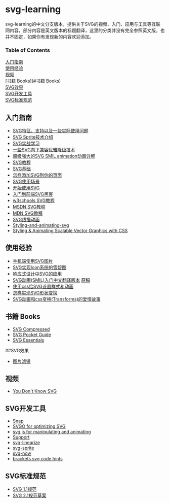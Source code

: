 svg-learning
============

svg-learning的中文分支版本，提供关于SVG的视频、入门、应用与工具等互联网内容，部分内容是英文版本的标题翻译，这里的分类并没有完全参照英文版，也并不固定，如果你有发现新的内容欢迎添加。


### Table of Contents

[入门指南](#入门指南)  
[使用经验](#使用经验)  
[视频](#视频)  
[书籍 Books](#书籍 Books)  
[SVG效果](#SVG效果)  
[SVG开发工具](#SVG开发工具)  
[SVG标准规范](#SVG标准规范)  



## 入门指南
- [SVG特征、支持以及一些实际使用问题](http://www.zhangxinxu.com/wordpress/2012/08/svg-feature-support-bugs/)  
- [SVG Sprite技术介绍](http://www.zhangxinxu.com/wordpress/2014/07/introduce-svg-sprite-technology/)  
- [SVG实战学习](http://www.zhangxinxu.com/wordpress/2014/01/snap-svg-study-demo-docs/)  
- [一些SVG向下兼容优雅降级技术](http://www.zhangxinxu.com/wordpress/2013/09/svg-fallbacks/)  
- [超级强大的SVG SMIL animation动画详解](http://www.zhangxinxu.com/wordpress/2014/08/so-powerful-svg-smil-animation/)
- [SVG教程](http://tutorials.jenkov.com/svg/index.html)
- [SVG基础](http://www.svgbasics.com/)
- [怎样添加SVG到你的页面](http://www.sitepoint.com/add-svg-to-web-page/)
- [SVG使用场景](http://dbushell.com/2012/04/03/svg-use-it-already/)
- [开始使用SVG](http://css-tricks.com/using-svg/)
- [入门到前端SVG黑客](http://dbushell.com/2013/02/04/a-primer-to-front-end-svg-hacking/)
- [w3schools SVG教程](http://www.w3cschool.cn/index-42.html)
- [MSDN SVG教程](http://msdn.microsoft.com/library/ie/gg589525(v=vs.85).aspx/)
- [MDN SVG教程](https://developer.mozilla.org/en-US/docs/Web/SVG)
- [SVG线描动画](http://jakearchibald.com/2013/animated-line-drawing-svg/)  
- [Styling-and-animating-svg](http://slides.com/sarasoueidan/)
- [Styling & Animating Scalable Vector Graphics with CSS](http://razvancaliman.com/fowd-nyc-2014/)


## 使用经验
- [手机端使用SVG图片](http://kristerkari.github.io/adventures-in-webkit-land/blog/2013/03/08/dealing-with-svg-images-in-mobile-browsers/)
- [SVG实现Icon系统的雪碧图](http://css-tricks.com/svg-sprites-use-better-icon-fonts/)
- [响应式设计中SVG的应用](http://www.smashingmagazine.com/2012/01/16/resolution-independence-with-svg/)
- [SVG动画(SMIL)入门中文翻译版本](https://github.com/fengshuo/svg-animation/blob/master/README.md) [原稿](http://css-tricks.com/guide-svg-animations-smil/)
- [使用css给SVG设置样式和动画](http://www.smashingmagazine.com/2014/11/03/styling-and-animating-svgs-with-css/)
- [怎样实现SVG形状变换](http://css-tricks.com/svg-shape-morphing-works/)
- [SVG动画和css变换(Transforms)的爱情故事](http://css-tricks.com/svg-animation-on-css-transforms/)


## 书籍 Books
- [SVG Compressed](http://jenkov.com/books/svg/index.html)
- [SVG Pocket Guide](http://svgpocketguide.com/book/)
- [SVG Essentials](http://www.amazon.com/SVG-Essentials-J-David-Eisenberg/dp/1449374352/ref=sr_1_1?s=books&ie=UTF8&qid=1415260285&sr=1-1&keywords=svg+essentials)


##SVG效果
- [图片滤镜](http://svgjs.com/filter/)

## 视频
- [You Don't Know SVG](https://www.youtube.com/watch?v=SeLOt_BRAqc)


## SVG开发工具
- [Snap](http://snapsvg.io/)
- [SVGO for optimizing SVG](https://github.com/svg/svgo)
- [svg.js for manipulating and animating](http://svgjs.com/)
- [Support](http://caniuse.com/#search=svg)
- [svg-linearize](https://github.com/substack/svg-linearize)
- [svg-sprite](https://github.com/jkphl/svg-sprite)
- [svg-now](https://github.com/davidderaedt/SVG-NOW)
- [brackets svg code hints](https://github.com/sprintr/brackets-svg-code-hints)


## SVG标准规范
- [SVG 1.1规范](http://www.w3.org/TR/SVG/)
- [SVG 2.1规范草案](https://svgwg.org/svg2-draft/)
